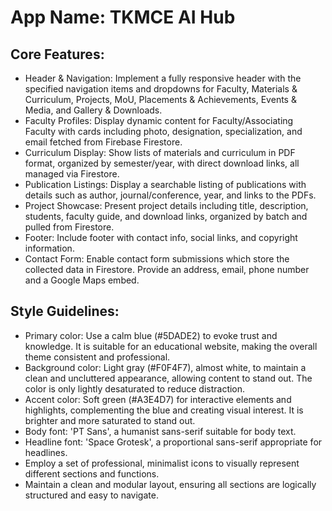 # **App Name**: TKMCE AI Hub

## Core Features:

- Header & Navigation: Implement a fully responsive header with the specified navigation items and dropdowns for Faculty, Materials & Curriculum, Projects, MoU, Placements & Achievements, Events & Media, and Gallery & Downloads.
- Faculty Profiles: Display dynamic content for Faculty/Associating Faculty with cards including photo, designation, specialization, and email fetched from Firebase Firestore.
- Curriculum Display: Show lists of materials and curriculum in PDF format, organized by semester/year, with direct download links, all managed via Firestore.
- Publication Listings: Display a searchable listing of publications with details such as author, journal/conference, year, and links to the PDFs.
- Project Showcase: Present project details including title, description, students, faculty guide, and download links, organized by batch and pulled from Firestore.
- Footer: Include footer with contact info, social links, and copyright information.
- Contact Form: Enable contact form submissions which store the collected data in Firestore. Provide an address, email, phone number and a Google Maps embed.

## Style Guidelines:

- Primary color: Use a calm blue (#5DADE2) to evoke trust and knowledge. It is suitable for an educational website, making the overall theme consistent and professional.
- Background color: Light gray (#F0F4F7), almost white, to maintain a clean and uncluttered appearance, allowing content to stand out. The color is only lightly desaturated to reduce distraction.
- Accent color: Soft green (#A3E4D7) for interactive elements and highlights, complementing the blue and creating visual interest. It is brighter and more saturated to stand out.
- Body font: 'PT Sans', a humanist sans-serif suitable for body text.
- Headline font: 'Space Grotesk', a proportional sans-serif appropriate for headlines.
- Employ a set of professional, minimalist icons to visually represent different sections and functions.
- Maintain a clean and modular layout, ensuring all sections are logically structured and easy to navigate.